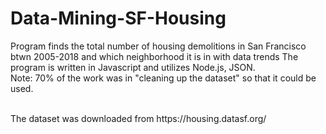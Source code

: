 # Data-Mining-SF-Housing
Program finds the total number of housing demolitions in San Francisco btwn 2005-2018 and which neighborhood it is in with data trends
The program is written in Javascript and utilizes Node.js, JSON.
<br>
Note: 70% of the work was in "cleaning up the dataset" so that it could be used.

<br>
The dataset was downloaded from https://housing.datasf.org/
